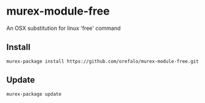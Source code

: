 # murex-module-free

An OSX substitution for linux 'free' command

## Install

```shell
murex-package install https://github.com/orefalo/murex-module-free.git
```

## Update

```shell
murex-package update
```
